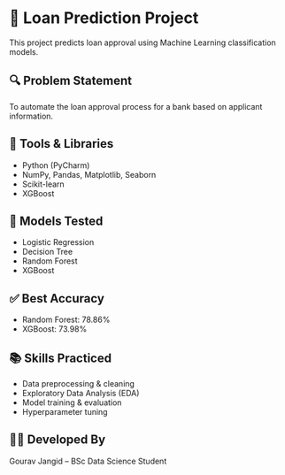 # 🏦 Loan Prediction Project

This project predicts loan approval using Machine Learning classification models.

## 🔍 Problem Statement
To automate the loan approval process for a bank based on applicant information.

## 🧰 Tools & Libraries
- Python (PyCharm)
- NumPy, Pandas, Matplotlib, Seaborn
- Scikit-learn
- XGBoost

## 🧪 Models Tested
- Logistic Regression
- Decision Tree
- Random Forest
- XGBoost

## ✅ Best Accuracy
- Random Forest: 78.86%
- XGBoost: 73.98%

## 📚 Skills Practiced
- Data preprocessing & cleaning
- Exploratory Data Analysis (EDA)
- Model training & evaluation
- Hyperparameter tuning

## 👨‍💻 Developed By
Gourav Jangid – BSc Data Science Student


